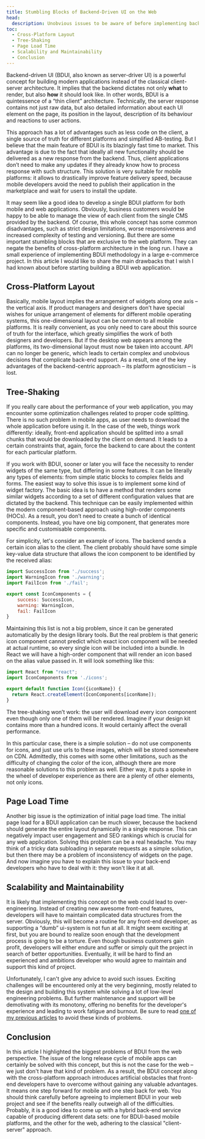 ```yaml
---
title: Stumbling Blocks of Backend-Driven UI on the Web
head:
  description: Unobvious issues to be aware of before implementing backend-driven UI architecture in a web application.
toc:
  - Cross-Platform Layout
  - Tree-Shaking
  - Page Load Time
  - Scalability and Maintainability
  - Conclusion
---
```


Backend-driven UI (BDUI, also known as server-driver UI) is a powerful concept for building modern applications instead of the classical client-server architecture. It implies that the backend dictates not only **what** to render, but also **how** it should look like. In other words, BDUI is a quintessence of a “thin client” architecture. Technically, the server response contains not just raw data, but also detailed information about each UI element on the page, its position in the layout, description of its behaviour and reactions to user actions.

This approach has a lot of advantages such as less code on the client, a single source of truth for different platforms and simplified AB-testing. But I believe that the main feature of BDUI is its blazingly fast time to market. This advantage is due to the fact that ideally all new functionality should be delivered as a new response from the backend. Thus, client applications don’t need to make any updates if they already know how to process response with such structure. This solution is very suitable for mobile platforms: it allows to drastically improve feature delivery speed, because mobile developers avoid the need to publish their application in the marketplace and wait for users to install the update.

It may seem like a good idea to develop a single BDUI platform for both mobile and web applications. Obviously, business customers would be happy to be able to manage the view of each client from the single CMS provided by the backend. Of course, this whole concept has some common disadvantages, such as strict design limitations, worse responsiveness and increased complexity of testing and versioning. But there are some important stumbling blocks that are exclusive to the web platform. They can negate the benefits of cross-platform architecture in the long run. I have a small experience of implementing BDUI methodology in a large e-commerce project. In this article I would like to share the main drawbacks that I wish I had known about before starting building a BDUI web application.

## Cross-Platform Layout

Basically, mobile layout implies the arrangement of widgets along one axis – the vertical axis. If product managers and designers don’t have special wishes for unique arrangement of elements for different mobile operating systems, this one-dimensional layout can be common to all mobile platforms. It is really convenient, as you only need to care about this source of truth for the interface, which greatly simplifies the work of both designers and developers. But if the desktop web appears among the platforms, its two-dimensional layout must now be taken into account. API can no longer be generic, which leads to certain complex and unobvious decisions that complicate back-end support. As a result, one of the key advantages of the backend-centric approach – its platform agnosticism – is lost.

## Tree-Shaking

If you really care about the performance of your web application, you may encounter some optimization challenges related to proper code splitting. There is no such problem in mobile apps, as user needs to download the whole application before using it. In the case of the web, things work differently: ideally, front-end application should be splitted into a small chunks that would be downloaded by the client on demand. It leads to a certain constraints that, again, force the backend to care about the content for each particular platform.

If you work with BDUI, sooner or later you will face the necessity to render widgets of the same type, but differing in some features. It can be literally any types of elements: from simple static blocks to complex fields and forms. The easiest way to solve this issue is to implement some kind of widget factory. The basic idea is to have a method that renders some similar widgets according to a set of different configuration values that are dictated by the backend. This technique can be easily implemented within the modern component-based approach using high-order components (HOCs). As a result, you don’t need to create a bunch of identical components. Instead, you have one big component, that generates more specific and customisable components.

For simplicity, let's consider an example of icons. The backend sends a certain icon alias to the client. The client probably should have some simple key-value data structure that allows the icon component to be identified by the received alias:

```jsx
import SuccessIcon from './success';
import WarningIcon from './warning';
import FailIcon from './fail';

export const IconComponents = {
	success: SuccessIcon,
	warning: WarningIcon,
	fail: FailIcon
}
```

Maintaining this list is not a big problem, since it can be generated automatically by the design library tools. But the real problem is that generic icon component cannot predict which exact icon component will be needed at actual runtime, so every single icon will be included into a bundle. In React we will have a high-order component that will render an icon based on the alias value passed in. It will look something like this:

```jsx
import React from "react";
import IconComponents from './icons';

export default function Icon({iconName}) {
  return React.createElement(IconComponents[iconName]);
}
```

The tree-shaking won’t work: the user will download every icon component even though only one of them will be rendered. Imagine if your design kit contains more than a hundred icons. It would certainly affect the overall performance.

In this particular case, there is a simple solution – do not use components for icons, and just use urls to these images, which will be stored somewhere on CDN. Admittedly, this comes with some other limitations, such as the difficulty of changing the color of the icon, although there are more reasonable solutions to this problem as well. Either way, it puts a spoke in the wheel of developer experience as there are a plenty of other elements, not only icons.

## Page Load Time

Another big issue is the optimization of initial page load time. The initial page load for a BDUI application can be much slower, because the backend should generate the entire layout dynamically in a single response. This can negatively impact user engagement and SEO rankings which is crucial for any web application. Solving this problem can be a real headache. You may think of a tricky data subloading in separate requests as a simple solution, but then there may be a problem of inconsistency of widgets on the page. And now imagine you have to explain this issue to your back-end developers who have to deal with it: they won't like it at all.

## Scalability and Maintainability

It is likely that implementing this concept on the web could lead to over-engineering. Instead of creating new awesome front-end features, developers will have to maintain complicated data structures from the server. Obviously, this will become a routine for any front-end developer, as supporting a “dumb” ui-system is not fun at all. It might seem exciting at first, but you are bound to realize soon enough that the development process is going to be a torture. Even though business customers gain profit, developers will either endure and suffer or simply quit the project in search of better opportunities. Eventually, it will be hard to find an experienced and ambitions developer who would agree to maintain and support this kind of project.

Unfortunately, I can't give any advice to avoid such issues. Exciting challenges will be encountered only at the very beginning, mostly related to the design and building this system while solving a lot of low-level engineering problems. But further maintenance and support will be demotivating with its monotony, offering no benefits for the developer's experience and leading to work fatigue and burnout. Be sure to read [one of my previous articles](/blog/stay-hungry/) to avoid these kinds of problems.

## Conclusion

In this article I highlighted the biggest problems of BDUI from the web perspective. The issue of the long release cycle of mobile apps can certainly be solved with this concept, but this is not the case for the web – we just don't have that kind of problem. As a result, the BDUI concept along with the cross-platform approach introduces artificial obstacles that front-end developers have to overcome without gaining any valuable advantages. It means one step forward for mobile and one step back for web. You should think carefully before agreeing to implement BDUI in your web project and see if the benefits really outweigh all of the difficulties. Probably, it is a good idea to come up with a hybrid back-end service capable of producing different data sets: one for BDUI-based mobile platforms, and the other for the web, adhering to the classical "client-server" approach.